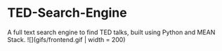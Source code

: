 # TED-Search-Engine
A full text search engine to find TED talks, built using Python and MEAN Stack.
![](gifs/frontend.gif | width = 200)

